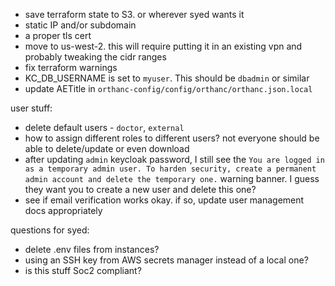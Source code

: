 
* save terraform state to S3. or wherever syed wants it
* static IP and/or subdomain
* a proper tls cert
* move to us-west-2. this will require putting it in an existing vpn and probably tweaking the cidr ranges
* fix terraform warnings
* KC_DB_USERNAME is set to `myuser`. This should be `dbadmin` or similar
* update AETitle in `orthanc-config/config/orthanc/orthanc.json.local`

user stuff:
* delete default users - `doctor`, `external`
* how to assign different roles to different users? not everyone should be able to delete/update or even download
* after updating `admin` keycloak password, I still see the `You are logged in as a temporary admin user. To harden security, create a permanent admin account and delete the temporary one.` warning banner. I guess they want you to create a new user and delete this one?
* see if email verification works okay. if so, update user management docs appropriately

questions for syed:

* delete .env files from instances?
* using an SSH key from AWS secrets manager instead of a local one?
* is this stuff Soc2 compliant?
